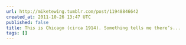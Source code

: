 ```yaml
---
url: http://miketewing.tumblr.com/post/11948846642
created_at: 2011-10-26 13:47 UTC
published: false
title: This is Chicago (circa 1914). Something tells me there’s...
tags: []
---
```



